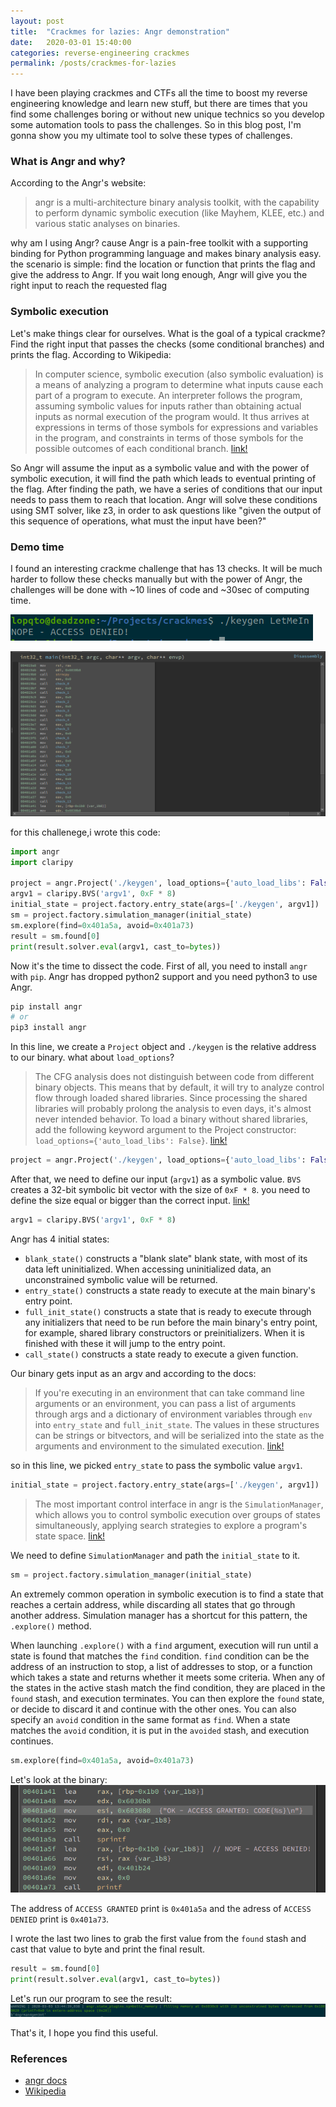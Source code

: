 ```yaml
---
layout: post
title:  "Crackmes for lazies: Angr demonstration"
date:   2020-03-01 15:40:00
categories: reverse-engineering crackmes
permalink: /posts/crackmes-for-lazies
---
```

I have been playing crackmes and CTFs all the time to boost my reverse engineering knowledge and learn new stuff, but there are times that you find some challenges boring or without new unique technics so you develop some automation tools to pass the challenges. So in this blog post, I'm gonna show you my ultimate tool to solve these types of challenges.

### What is Angr and why?
According to the Angr's website:
> angr is a multi-architecture binary analysis toolkit, with the capability to perform dynamic symbolic execution (like Mayhem, KLEE, etc.) and various static analyses on binaries.

why am I using Angr? cause Angr is a pain-free toolkit with a supporting binding for Python programming language and makes binary analysis easy. the scenario is simple: find the location or function that prints the flag and give the address to Angr. If you wait long enough, Angr will give you the right input to reach the requested flag

### Symbolic execution
Let's make things clear for ourselves. What is the goal of a typical crackme? Find the right input that passes the checks (some conditional branches) and prints the flag. According to Wikipedia:
> In computer science, symbolic execution (also symbolic evaluation) is a means of analyzing a program to determine what inputs cause each part of a program to execute. An interpreter follows the program, assuming symbolic values for inputs rather than obtaining actual inputs as normal execution of the program would. It thus arrives at expressions in terms of those symbols for expressions and variables in the program, and constraints in terms of those symbols for the possible outcomes of each conditional branch. [link!](https://en.wikipedia.org/wiki/Symbolic_execution)

So Angr will assume the input as a symbolic value and with the power of symbolic execution, it will find the path which leads to eventual printing of the flag. After finding the path, we have a series of conditions that our input needs to pass them to reach that location. Angr will solve these conditions using SMT solver, like z3, in order to ask questions like "given the output of this sequence of operations, what must the input have been?"

### Demo time
I found an interesting crackme challenge that has 13 checks. It will be much harder to follow these checks manually but with the power of Angr, the challenges will be done with ~10 lines of code and ~30sec of computing time.

![challenge with wrong input](/img/crackmes-for-lazies2.png)

![challenge checks](/img/crackmes-for-lazies1.png)

for this challenege,i wrote this code:
``` python
import angr
import claripy

project = angr.Project('./keygen', load_options={'auto_load_libs': False})
argv1 = claripy.BVS('argv1', 0xF * 8)
initial_state = project.factory.entry_state(args=['./keygen', argv1]) 
sm = project.factory.simulation_manager(initial_state)
sm.explore(find=0x401a5a, avoid=0x401a73)
result = sm.found[0]
print(result.solver.eval(argv1, cast_to=bytes))
```
Now it's the time to dissect the code. First of all, you need to install `angr` with `pip`. Angr has dropped python2 support and you need python3 to use Angr.

``` bash
pip install angr
# or 
pip3 install angr
```
In this line, we create a `Project` object and `./keygen` is the relative address to our binary. what about `load_options`?
> The CFG analysis does not distinguish between code from different binary objects. This means that by default, it will try to analyze control flow through loaded shared libraries. Since processing the shared libraries will probably prolong the analysis to even days, it's almost never intended behavior. To load a binary without shared libraries, add the following keyword argument to the Project constructor: `load_options={'auto_load_libs': False}`. [link!](https://docs.angr.io/built-in-analyses/cfg#shared-libraries)

``` python
project = angr.Project('./keygen', load_options={'auto_load_libs': False})
```

After that, we need to define our input (`argv1`) as a symbolic value. `BVS` creates a 32-bit symbolic bit vector with the size of `0xF * 8`. you need to define the size equal or bigger than the correct input. [link!](https://docs.angr.io/built-in-analyses/cfg#shared-libraries)
``` python
argv1 = claripy.BVS('argv1', 0xF * 8)
```
Angr has 4 initial states:
* `blank_state()` constructs a "blank slate" blank state, with most of its data left uninitialized.
When accessing uninitialized data, an unconstrained symbolic value will be returned.
* `entry_state()` constructs a state ready to execute at the main binary's entry point.
* `full_init_state()` constructs a state that is ready to execute through any initializers that need to be run before the main binary's entry point, for example, shared library constructors or preinitializers.
When it is finished with these it will jump to the entry point.
* `call_state()` constructs a state ready to execute a given function.

Our binary gets input as an argv and according to the docs:
> If you're executing in an environment that can take command line arguments or an environment, you can pass a list of arguments through args and a dictionary of environment variables through `env` into `entry_state` and `full_init_state`. The values in these structures can be strings or bitvectors, and will be serialized into the state as the arguments and environment to the simulated execution. [link!](https://docs.angr.io/core-concepts/states#state-presets)

so in this line, we picked `entry_state` to pass the symbolic value `argv1`.

``` python
initial_state = project.factory.entry_state(args=['./keygen', argv1]) 
```

> The most important control interface in angr is the `SimulationManager`, which allows you to control symbolic execution over groups of states simultaneously, applying search strategies to explore a program's state space. [link!](https://docs.angr.io/core-concepts/pathgroups)

We need to define `SimulationManager` and path the `initial_state` to it.

``` python
sm = project.factory.simulation_manager(initial_state)
```

An extremely common operation in symbolic execution is to find a state that reaches a certain address, while discarding all states that go through another address. Simulation manager has a shortcut for this pattern, the `.explore()` method.

When launching `.explore()` with a `find` argument, execution will run until a state is found that matches the `find` condition. `find` condition can be the address of an instruction to stop, a list of addresses to stop, or a function which takes a state and returns whether it meets some criteria. When any of the states in the active stash match the find condition, they are placed in the `found` stash, and execution terminates. You can then explore the `found` state, or decide to discard it and continue with the other ones. You can also specify an `avoid` condition in the same format as `find`. When a state matches the `avoid` condition, it is put in the `avoided` stash, and execution continues.

``` python
sm.explore(find=0x401a5a, avoid=0x401a73)
```

Let's look at the binary:
![addresses](/img/crackmes-for-lazies3.png)

The address of `ACCESS GRANTED` print is `0x401a5a` and the adress of `ACCESS DENIED` print is `0x401a73`.

I wrote the last two lines to grab the first value from the `found` stash and cast that value to byte and print the final result.

``` python
result = sm.found[0]
print(result.solver.eval(argv1, cast_to=bytes))
```

Let's run our program to see the result:
![run](/img/crackmes-for-lazies4.png)

That's it, I hope you find this useful.

### References
+ [angr docs](https://docs.angr.io/)
+ [Wikipedia](https://en.wikipedia.org/wiki/Symbolic_execution)